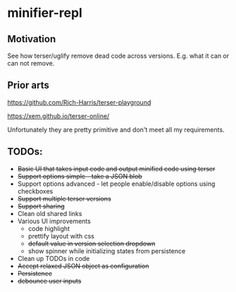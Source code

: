 # minifier-repl

## Motivation
See how terser/uglify remove dead code across versions. E.g. what it can or can not remove.

## Prior arts
https://github.com/Rich-Harris/terser-playground

https://xem.github.io/terser-online/ 

Unfortunately they are pretty primitive and don't meet all my requirements.

## TODOs:
- ~~Basic UI that takes input code and output minified code using terser~~
- ~~Support options simple - take a JSON blob~~
- Support options advanced - let people enable/disable options using checkboxes
- ~~Support multiple terser versions~~
- ~~Support sharing~~
- Clean old shared links
- Various UI improvements
    - code highlight
    - prettify layout with css
    - ~~default value in version selection dropdown~~
    - show spinner while initializing states from persistence
- Clean up TODOs in code
- ~~Accept relaxed JSON object as configuration~~
- ~~Persistence~~
- ~~debounce user inputs~~